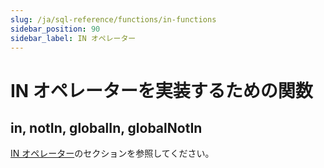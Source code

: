 ```yaml
---
slug: /ja/sql-reference/functions/in-functions
sidebar_position: 90
sidebar_label: IN オペレーター
---
```


# IN オペレーターを実装するための関数

## in, notIn, globalIn, globalNotIn

[IN オペレーター](../../sql-reference/operators/in.md#select-in-operators)のセクションを参照してください。
